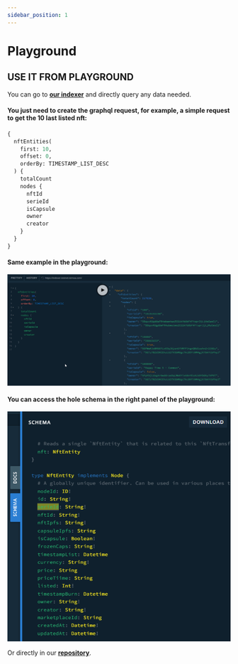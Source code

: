```yaml
---
sidebar_position: 1
---
```


# Playground

## USE IT FROM PLAYGROUND

You can go to **[our indexer](https://indexer.testnet.ternoa.com/)** and directly query any data needed.

#### You just need to create the graphql request, for example, a simple request to get the 10 last listed nft: 
```graphql
{
  nftEntities(
    first: 10, 
    offset: 0, 
    orderBy: TIMESTAMP_LIST_DESC
  ) {
    totalCount
    nodes {
      nftId
      serieId
      isCapsule
      owner
      creator
    }
  }
}
```
#### Same example in the playground:
![exemple](./example.png)

#### You can access the hole schema in the right panel of the playground:
![playgroundPanel](./playground-pannel.png)

Or directly in our **[repository](https://github.com/capsule-corp-ternoa/ternoa-subql/blob/main/schema.graphql)**.